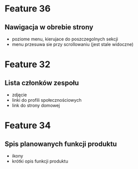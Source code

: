 # Feature 36

## Nawigacja w obrebie strony

- poziome menu, kierujace do poszczegolnych sekcji
- menu przesuwa sie przy scrollowaniu (jest stale widoczne)

# Feature 32

## Lista członków zespołu

- zdjęcie
- linki do profili społecznościowych
- link do strony domowej

# Feature 34

## Spis planowanych funkcji produktu

- ikony
- krótki opis funkcji produktu
